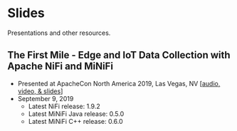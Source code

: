 # Slides
Presentations and other resources. 

## The First Mile - Edge and IoT Data Collection with Apache NiFi and MiNiFi
* Presented at ApacheCon North America 2019, Las Vegas, NV [[audio, video, & slides](https://www.youtube.com/watch?v=Txd5J7evxdE)]
* September 9, 2019
    - Latest NiFi release: 1.9.2
    - Latest MiNiFi Java release: 0.5.0
    - Latest MiNiFi C++ release: 0.6.0
    
